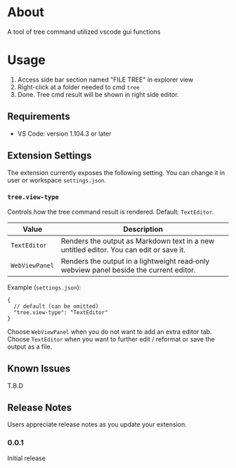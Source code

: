 # About
A tool of tree command utilized vscode gui functions

# Usage
1. Access side bar section named "FILE TREE" in explorer view
2. Right-click at a folder needed to cmd `tree`
3. Done. Tree cmd result will be shown in right side editor.

## Requirements
- VS Code: version 1.104.3 or later

## Extension Settings
The extension currently exposes the following setting. You can change it in user or workspace `settings.json`.

### `tree.view-type`
Controls how the tree command result is rendered. Default: `TextEditor`.

| Value | Description |
|-------|-------------|
| `TextEditor` | Renders the output as Markdown text in a new untitled editor. You can edit or save it. |
| `WebViewPanel` | Renders the output in a lightweight read‑only webview panel beside the current editor. |

Example (`settings.json`):
```jsonc
{
  // default (can be omitted)
  "tree.view-type": "TextEditor"
}
```

Choose `WebViewPanel` when you do not want to add an extra editor tab. Choose `TextEditor` when you want to further edit / reformat or save the output as a file.

## Known Issues
T.B.D

## Release Notes
Users appreciate release notes as you update your extension.

### 0.0.1
Initial release
